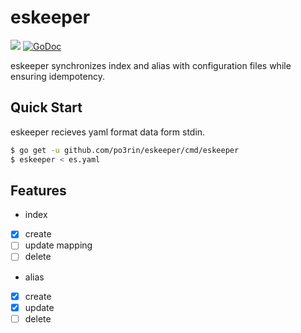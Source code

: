 # eskeeper

<img src="https://img.shields.io/badge/go-v1.15-blue.svg"/> [![GoDoc](https://godoc.org/github.com/po3rin/eskeeper?status.svg)](https://godoc.org/github.com/po3rin/eskeeper)

eskeeper synchronizes index and alias with configuration files while ensuring idempotency.

## Quick Start

eskeeper recieves yaml format data form stdin.

```bash
$ go get -u github.com/po3rin/eskeeper/cmd/eskeeper
$ eskeeper < es.yaml
```

## Features

* index
- [x] create
- [ ] update mapping
- [ ] delete

* alias
- [x] create
- [x] update
- [ ] delete
